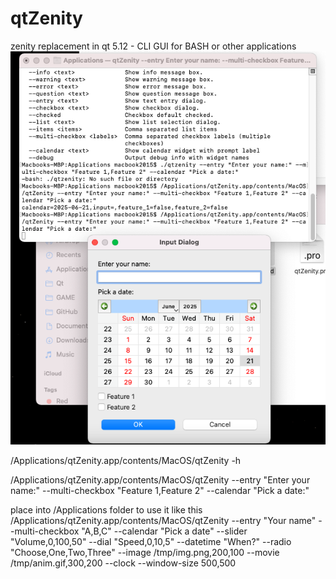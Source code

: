 # qtZenity
zenity replacement in qt 5.12 - CLI GUI for BASH or other applications
![screenshot ](screenshot.png)

/Applications/qtZenity.app/contents/MacOS/qtZenity -h

/Applications/qtZenity.app/contents/MacOS/qtZenity --entry "Enter your name:" --multi-checkbox "Feature 1,Feature 2" --calendar "Pick a date:"

place into /Applications folder to use it like this
/Applications/qtZenity.app/contents/MacOS/qtZenity --entry "Your name" --multi-checkbox "A,B,C" --calendar "Pick a date"   --slider "Volume,0,100,50" --dial "Speed,0,10,5" --datetime "When?"   --radio "Choose,One,Two,Three" --image /tmp/img.png,200,100   --movie /tmp/anim.gif,300,200 --clock --window-size 500,500